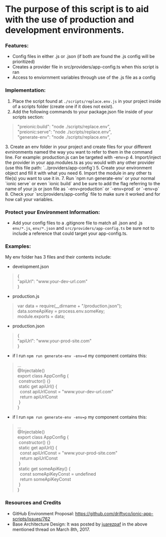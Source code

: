 # The purpose of this script is to aid with the use of production and development environments.

### Features:
* Config files in either .js or .json (if both are found the .js config will be prioritized)
* Creates a provider file in src/providers/app-config.ts when this script is ran
* Access to enviornment variables through use of the .js file as a config

### Implementation:
1. Place the script found at `./scripts/replace.env.js` in your project inside of a scripts folder (create one if it does not exist).
2. Add the following commands to your package.json file inside of your scripts section:
<!-- NOTE: This is meant to be seen through markdown styling -->
<blockquote>
"preionic:build": "node ./scripts/replace.env",<br>
"preionic:serve": "node ./scripts/replace.env",<br>
"generate-env": "node ./scripts/replace.env",
</blockquote>
3. Create an env folder in your project and create files for your different evnironments named the way you want to refer to them in the command line. For example: production.js can be targeted with -env=p
4. Import/inject the provider in your app.modules.ts as you would with any other provider (use this file path: `../providers/app-config`)
5. Create your environment object and fill it with what you need
6. Import the module in any other ts file(s) you want to use it in.
7. Run `npm run generate-env` or your normal `ionic serve` or even `ionic build` and be sure to add the flag referring to the name of your js or json file as `-env=production` or `-env=prod` or `-env=p`
8. Check your `src/providers/app-config` file to make sure it worked and for how call your variables.

### Protect your Environment Information:
* Add your config files to a .gitignore file to match all .json and .js `env/*.js`, `env/*.json` and `src/providers/app-config.ts` be sure not to include a reference that could target your app-config.ts.


### Examples:
My env folder has 3 files and their contents include:

* development.json
<!-- NOTE: This is meant to be seen through markdown styling -->
<blockquote>
{<br>
  "apiUrl": "www.your-dev-url.com"<br>
}
</blockquote>

* production.js
<!-- NOTE: This is meant to be seen through markdown styling -->
<blockquote>
var data = require(__dirname + "/production.json");<br>
data.someApiKey = process.env.someKey;<br>
module.exports = data;
</blockquote>

* production.json
<!-- NOTE: This is meant to be seen through markdown styling -->
<blockquote>
{<br>
  "apiUrl": "www.your-prod-site.com"<br>
}
</blockquote>

* if I run `npm run generate-env -env=d` my component contains this:
<!-- NOTE: This is meant to be seen through markdown styling -->
<blockquote>
...<br>
@Injectable()<br>
export class AppConfig {<br>
  &nbsp;constructor() {}<br>
  &nbsp;static get apiUrl() {<br>
    &nbsp;&nbsp;const apiUrlConst = "www.your-dev-url.com"<br>
    &nbsp;&nbsp;return apiUrlConst<br>
  &nbsp;}<br>
}
</blockquote>

* if I run `npm run generate-env -env=p` my component contains this:
<!-- NOTE: This is meant to be seen through markdown styling -->
<blockquote>
...<br>
@Injectable()<br>
export class AppConfig {<br>
  &nbsp;constructor() {}<br>
  &nbsp;static get apiUrl() {<br>
    &nbsp;&nbsp;const apiUrlConst = "www.your-prod-site.com"<br>
    &nbsp;&nbsp;return apiUrlConst<br>
  &nbsp;}<br>
  &nbsp;static get someApiKey() {<br>
    &nbsp;&nbsp;const someApiKeyConst = undefined<br>
    &nbsp;&nbsp;return someApiKeyConst<br>
  &nbsp;}<br>
}
</blockquote>

### Resources and Credits
* GitHub Environment Proposal: <https://github.com/driftyco/ionic-app-scripts/issues/762>
* Base Architecture Design: It was posted by [juarezpaf](https://github.com/juarezpaf) in the above mentioned thread on March 8th, 2017.
